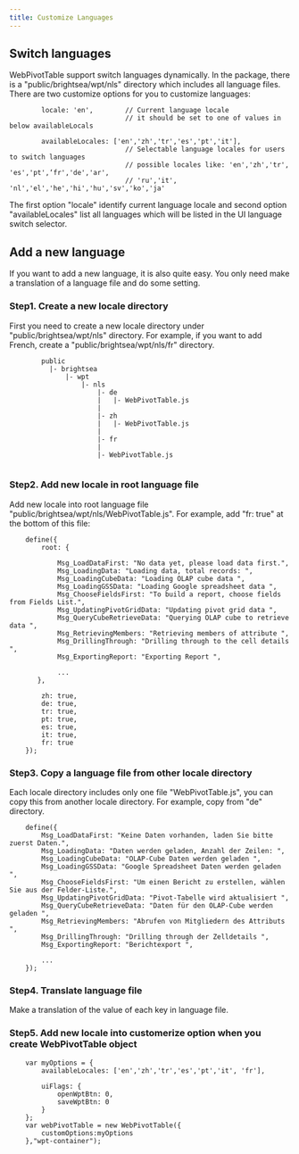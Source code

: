 ```yaml
---
title: Customize Languages
---
```


## Switch languages 

WebPivotTable support switch languages dynamically. In the package, there is a 
"public/brightsea/wpt/nls" directory which includes all language files. There are 
two customize options for you to customize languages:
```
        locale: 'en',        // Current language locale
                             // it should be set to one of values in below availableLocals

        availableLocales: ['en','zh','tr','es','pt','it'],
                             // Selectable language locales for users to switch languages
                             // possible locales like: 'en','zh','tr', 'es','pt',‘fr','de','ar',
                             // 'ru','it', 'nl','el','he','hi','hu','sv','ko','ja'
```

The first option "locale" identify current language locale and second option "availableLocales"
list all languages which will be listed in the UI language switch selector. 


## Add a new language 

If you want to  add a new language, it is also quite easy. You only need make a translation of
a language file and do some setting. 
  
### Step1. Create a new locale directory

First you need to create a new locale directory under "public/brightsea/wpt/nls" directory.
For example, if you want to add French, create a "public/brightsea/wpt/nls/fr" directory.
``` 
        public 
          |- brightsea
              |- wpt
                  |- nls
                      |- de   
                      |   |- WebPivotTable.js  
                      |
                      |- zh   
                      |   |- WebPivotTable.js  
                      |
                      |- fr   
                      |
                      |- WebPivotTable.js   
     
 ```
     
### Step2. Add new locale in root language file

Add new locale into root language file  "public/brightsea/wpt/nls/WebPivotTable.js".
For example, add "fr: true" at the bottom of this file:
``` 
    define({
        root: {
    
            Msg_LoadDataFirst: "No data yet, please load data first.",
            Msg_LoadingData: "Loading data, total records: ",
            Msg_LoadingCubeData: "Loading OLAP cube data ",
            Msg_LoadingGSSData: "Loading Google spreadsheet data ",
            Msg_ChooseFieldsFirst: "To build a report, choose fields from Fields List.",
            Msg_UpdatingPivotGridData: "Updating pivot grid data ",
            Msg_QueryCubeRetrieveData: "Querying OLAP cube to retrieve data ",
            Msg_RetrievingMembers: "Retrieving members of attribute ",
            Msg_DrillingThrough: "Drilling through to the cell details ",
            Msg_ExportingReport: "Exporting Report ",
           
            ...
       },
    
        zh: true,
        de: true,
        tr: true,
        pt: true,
        es: true,
        it: true,
        fr: true
    });     
```
    
### Step3. Copy a language file from other locale directory

Each locale directory includes only one file "WebPivotTable.js", you can copy this from another 
locale directory. For example, copy from "de" directory.
```
    define({
        Msg_LoadDataFirst: "Keine Daten vorhanden, laden Sie bitte zuerst Daten.",
        Msg_LoadingData: "Daten werden geladen, Anzahl der Zeilen: ",
        Msg_LoadingCubeData: "OLAP-Cube Daten werden geladen ",
        Msg_LoadingGSSData: "Google Spreadsheet Daten werden geladen ",
        Msg_ChooseFieldsFirst: "Um einen Bericht zu erstellen, wählen Sie aus der Felder-Liste.",
        Msg_UpdatingPivotGridData: "Pivot-Tabelle wird aktualisiert ",
        Msg_QueryCubeRetrieveData: "Daten für den OLAP-Cube werden geladen ",
        Msg_RetrievingMembers: "Abrufen von Mitgliedern des Attributs ",
        Msg_DrillingThrough: "Drilling through der Zelldetails ",
        Msg_ExportingReport: "Berichtexport ",
    
        ...    
    });
```

### Step4. Translate language file

Make a translation of the value of each key in language file.

### Step5. Add new locale into customerize option when you create WebPivotTable object

```
    var myOptions = {
        availableLocales: ['en','zh','tr','es','pt','it', 'fr'],   
    
        uiFlags: {
            openWptBtn: 0,
            saveWptBtn: 0
        }
    };
    var webPivotTable = new WebPivotTable({
        customOptions:myOptions
    },"wpt-container");

```



   

